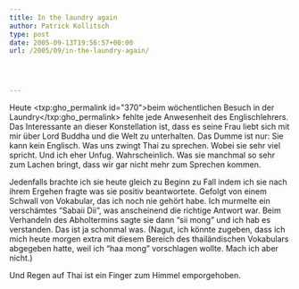 ```yaml
---
title: In the laundry again
author: Patrick Kollitsch
type: post
date: 2005-09-13T19:56:57+00:00
url: /2005/09/in-the-laundry-again/




---
```

Heute <txp:gho_permalink id="370">beim w&ouml;chentlichen Besuch in der Laundry</txp:gho_permalink> fehlte jede Anwesenheit des Englischlehrers. Das Interessante an dieser Konstellation ist, dass es seine Frau liebt sich mit mir &uuml;ber Lord Buddha und die Welt zu unterhalten. Das Dumme ist nur: Sie kann kein Englisch. Was uns zwingt Thai zu sprechen. Wobei sie sehr viel spricht. Und ich eher Unfug. Wahrscheinlich. Was sie manchmal so sehr zum Lachen bringt, dass wir gar nicht mehr zum Sprechen kommen. 

Jedenfalls brachte ich sie heute gleich zu Beginn zu Fall indem ich sie nach ihrem Ergehen fragte was sie positiv beantwortete. Gefolgt von einem Schwall von Vokabular, das ich noch nie geh&ouml;rt habe. Ich murmelte ein versch&auml;mtes &#8220;Sabaii Dii&#8221;, was anscheinend die richtige Antwort war. Beim Verhandeln des Abholtermins sagte sie dann &#8220;sii mong&#8221; und ich hab es verstanden. Das ist ja schonmal was. (Nagut, ich k&ouml;nnte zugeben, dass ich mich heute morgen extra mit diesem Bereich des thail&auml;ndischen Vokabulars abgegeben hatte, weil ich &#8220;haa mong&#8221; vorschlagen wollte. Mach ich aber nicht.)

Und Regen auf Thai ist ein Finger zum Himmel emporgehoben.